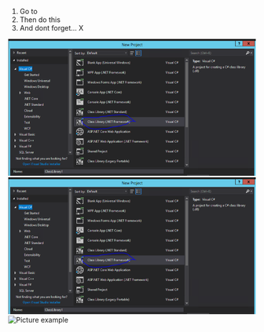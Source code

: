 1. Go to
2. Then do this
3. And dont forget... X

 ![Picture example](../images/CLRA.PNG)
![Picture example](https://github.com/Ian-Fogelman/web-presentation/blob/master/images/CLRA.PNG)
 ![Picture example](https://ak.picdn.net/assets/cms/97e1dd3f8a3ecb81356fe754a1a113f31b6dbfd4-stock-photo-photo-of-a-common-kingfisher-alcedo-atthis-adult-male-perched-on-a-lichen-covered-branch-107647640.jpg)

